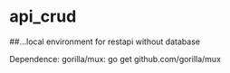 # api_crud
##...local environment for restapi without database

Dependence: gorilla/mux: go get github.com/gorilla/mux
